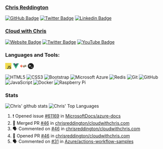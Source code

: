 ### [Chris Reddington](https://github.com/chrisreddington/)
[![GitHub Badge](https://img.shields.io/badge/-@chrisreddington-181717?style=flat-square&logo=GitHub&logoColor=white&link=https://github.com/chrisreddington)](https://github.com/chrisreddington)
[![Twitter Badge](https://img.shields.io/badge/-@reddobowen-00acee?style=flat&logo=Twitter&logoColor=white)](https://twitter.com/intent/follow?screen_name=reddobowen "Follow on Twitter")
[![Linkedin Badge](https://img.shields.io/badge/-chrisreddington-blue?style=flat-square&logo=Linkedin&logoColor=white&link=https://www.linkedin.com/in/chrisreddington/)](https://www.linkedin.com/in/chrisreddington/)

### [Cloud with Chris](https://github.com/chrisreddington/cloudwithchris.com)
[![Website Badge](
https://img.shields.io/website?down_color=red&down_message=down&up_color=green&up_message=Up&url=https%3A%2F%2Fwww.cloudwithchris.com)](https://www.cloudwithchris.com)
[![Twitter Badge](https://img.shields.io/badge/-@CloudWithChris-00acee?style=flat&logo=Twitter&logoColor=white)](https://twitter.com/intent/follow?screen_name=CloudWithChris "Follow on Twitter")
[![YouTube Badge](https://img.shields.io/badge/-CloudWithChris-darkred?style=flat-square&logo=youtube&logoColor=white&link=https://www.youtube.com/channel/UC6KrOsGhSVJBszv_AwbcMxA)](https://www.youtube.com/channel/UC6KrOsGhSVJBszv_AwbcMxA "Subscribe on YouTube")

### Languages and Tools:

<code><img height="20" src="https://raw.githubusercontent.com/github/explore/80688e429a7d4ef2fca1e82350fe8e3517d3494d/topics/javascript/javascript.png"></code>
<code><img height="20" src="https://raw.githubusercontent.com/github/explore/80688e429a7d4ef2fca1e82350fe8e3517d3494d/topics/vue/vue.png"></code>
<code><img height="20" src="https://raw.githubusercontent.com/github/explore/80688e429a7d4ef2fca1e82350fe8e3517d3494d/topics/git/git.png"></code>
<code><img height="20" src="https://raw.githubusercontent.com/github/explore/80688e429a7d4ef2fca1e82350fe8e3517d3494d/topics/terminal/terminal.png"></code>


![HTML5](https://img.shields.io/badge/-HTML5-E34F26?style=flat-square&logo=html5&logoColor=white)
![CSS3](https://img.shields.io/badge/-CSS3-1572B6?style=flat-square&logo=css3)
![Bootstrap](https://img.shields.io/badge/-Bootstrap-563D7C?style=flat-square&logo=bootstrap)
![Microsoft Azure](https://img.shields.io/badge/Microsoft%20Azure-232F7E?style=flat-square&logo=microsoft-azure)
![Redis](https://img.shields.io/badge/-Redis-black?style=flat-square&logo=Redis)
![Git](https://img.shields.io/badge/-Git-black?style=flat-square&logo=git)
![GitHub](https://img.shields.io/badge/-GitHub-181717?style=flat-square&logo=github)
![JavaScript](https://img.shields.io/badge/-JavaScript-black?style=flat-square&logo=javascript)
![Docker](https://img.shields.io/badge/-Docker-black?style=flat-square&logo=docker)
![Raspberry Pi](https://img.shields.io/badge/-Raspberry%20Pi-C51A4A?style=flat-square&logo=Raspberry-Pi)

### Stats

![Chris' github stats](https://github-readme-stats.vercel.app/api?username=chrisreddington&show_icons=true&hide_border=true)
![Chris' Top Languages](https://github-readme-stats.vercel.app/api/top-langs/?username=chrisreddington&hide=TeX&layout=compact)

<!--START_SECTION:activity-->
1. ❗️ Opened issue [#61169](https://github.com/MicrosoftDocs/azure-docs/issues/61169) in [MicrosoftDocs/azure-docs](https://github.com/MicrosoftDocs/azure-docs)
2. 🎉 Merged PR [#46](https://github.com/chrisreddington/cloudwithchris.com/pull/46) in [chrisreddington/cloudwithchris.com](https://github.com/chrisreddington/cloudwithchris.com)
3. 🗣 Commented on [#46](https://github.com/chrisreddington/cloudwithchris.com/issues/46) in [chrisreddington/cloudwithchris.com](https://github.com/chrisreddington/cloudwithchris.com)
4. 💪 Opened PR [#46](https://github.com/chrisreddington/cloudwithchris.com/pull/46) in [chrisreddington/cloudwithchris.com](https://github.com/chrisreddington/cloudwithchris.com)
5. 🗣 Commented on [#31](https://github.com/Azure/actions-workflow-samples/issues/31) in [Azure/actions-workflow-samples](https://github.com/Azure/actions-workflow-samples)
<!--END_SECTION:activity-->
